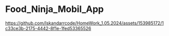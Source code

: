 # Food_Ninja_Mobil_App


https://github.com/Iskandarrcode/HomeWork_1.05.2024/assets/153985172/1c33ce3b-2175-4442-8f1e-1fed53365526

